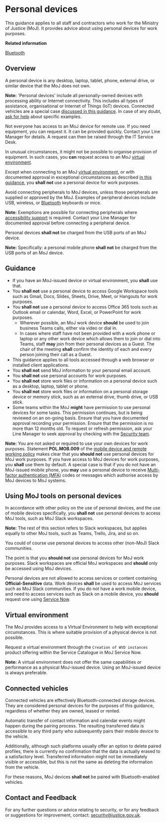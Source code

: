 # Personal devices

This guidance applies to all staff and contractors who work for the Ministry of Justice \(MoJ\). It provides advice about using personal devices for work purposes.

**Related information**  


[Bluetooth](bluetooth.md)

## Overview

A personal device is any desktop, laptop, tablet, phone, external drive, or similar device that the MoJ does not own.

**Note:** 'Personal devices' include all personally-owned devices with processing ability or Internet connectivity. This includes all types of assistance, organisational or Internet of Things \(IoT\) devices. Connected vehicles are a special case [discussed in this guidance](#connected-vehicles). In case of any doubt, [ask for help](#contact-details) about specific examples.

Not everyone has access to an MoJ device for remote use. If you need equipment, you can request it. It can be provided quickly. Contact your Line Manager for details. A request can then be raised through the IT Service Desk.

In unusual circumstances, it might not be possible to organise provision of equipment. In such cases, you **can** request access to an MoJ [virtual environment](#virtual-environment).

Except when connecting to an MoJ [virtual environment](#virtual-environment), or with documented approval in exceptional circumstances as described [in this guidance](#guidance), you **shall not** use a personal device for work purposes.

Avoid connecting peripherals to MoJ devices, unless those peripherals are supplied or approved by the MoJ. Examples of peripheral devices include USB, wireless, or [Bluetooth](bluetooth.md) keyboards or mice.

**Note:** Exemptions are possible for connecting peripherals where [accessibility support](bluetooth.md#accessibility) is required. Contact your Line Manager for documented approval before connecting a peripheral device.

Personal devices **shall not** be charged from the USB ports of an MoJ device.

**Note:** Specifically: a personal mobile phone **shall not** be charged from the USB ports of an MoJ device.

## Guidance

-   If you have an MoJ-issued device or virtual environment, you **shall** use that.
-   You **shall not** use a personal device to access Google Workspace tools such as Gmail, Docs, Slides, Sheets, Drive, Meet, or Hangouts for work purposes.
-   You **shall not** use a personal device to access Office 365 tools such as Outlook email or calendar, Word, Excel, or PowerPoint for work purposes.
    -   Wherever possible, an MoJ work device **should** be used to join business Teams calls, either via video or dial in.
    -   In cases where staff have not been provided with a work phone or laptop or any other work device which allows them to join or dial into Teams, staff **may** join from their personal devices as a Guest. The chair of the meeting **shall** confirm the identity of each and every person joining their call as a Guest.
-   This guidance applies to all tools accessed through a web browser or installed client applications.
-   You **shall not** send MoJ information to your personal email account.
-   You **shall not** use personal accounts for work purposes.
-   You **shall not** store work files or information on a personal device such as a desktop, laptop, tablet or phone.
-   You **shall not** store work files or information on a personal storage device or memory stick, such as an external drive, thumb drive, or USB stick.
-   Some teams within the MoJ **might** have permission to use personal devices for some tasks. This permission continues, but is being reviewed on an on-going basis. Ensure that you have documented approval recording your permission. Ensure that the permission is no more than 12 months old. To request or refresh permission, ask your Line Manager to seek approval by checking with the [Security team](mailto:security@justice.gov.uk).

**Note:** You are not asked or required to use your own devices for work purposes. Statement **POL.MOB.009** of the [mobile device and remote working policy](mobile-device-and-remote-working-policy.md#use-of-private-equipment) makes clear that you **should not** use personal devices for MoJ work purposes. If you have access to MoJ devices for work purposes, you **shall** use them by default. A special case is that if you do not have an MoJ-issued mobile phone, you **may** use a personal device to receive [Multi-factor authentication \(MFA\)](glossary.md#multi-factor-authentication-mfa) codes or messages which authorise access by MoJ devices to MoJ systems.

## Using MoJ tools on personal devices

In accordance with other policy on the use of personal devices, and the use of mobile devices specifically, you **shall not** use personal devices to access MoJ tools, such as MoJ Slack workspaces.

**Note:** The rest of this section refers to Slack workspaces, but applies equally to other MoJ tools, such as Teams, Trello, Jira, and so on.

You could of course use personal devices to access other \(non-MoJ\) Slack communities.

The point is that you **should not** use personal devices for MoJ work purposes. Slack workspaces are official MoJ workspaces and **should** only be accessed using MoJ devices.

Personal devices are not allowed to access services or content containing **Official-Sensitive** data. Work devices **shall** be used to access MoJ services such as MoJ Slack communities. If you do not have a work mobile device, and need to access services such as Slack on a mobile device, you **should** request one using [Service Now](https://mojprod.service-now.com/moj_sp/?id=home).

## Virtual environment

The MoJ provides access to a Virtual Environment to help with exceptional circumstances. This is where suitable provision of a physical device is not possible.

Request a virtual environment through the `Creation of WVD instances` product offering within the Service Catalogue in MoJ Service Now.

**Note:** A virtual environment does not offer the same capabilities or performance as a physical MoJ-issued device. Using an MoJ-issued device is always preferable.

## Connected vehicles

Connected vehicles are effectively Bluetooth-connected storage devices. They are considered personal devices for the purposes of this guidance, regardless of whether they are owned, leased or rented.

Automatic transfer of contact information and calendar events might happen during the pairing process. The resulting transferred data is accessible to any third party who subsequently pairs their mobile device to the vehicle.

Additionally, although such platforms usually offer an option to delete paired profiles, there is currently no confirmation that the data is actually erased to a satisfactory level. Transferred information might not be immediately visible or accessible, but this is not the same as deleting the information from the vehicle.

For these reasons, MoJ devices **shall not** be paired with Bluetooth-enabled vehicles.

## Contact and Feedback

For any further questions or advice relating to security, or for any feedback or suggestions for improvement, contact: [security@justice.gov.uk](mailto:security@justice.gov.uk).

